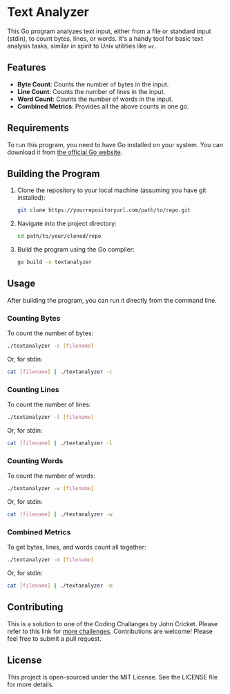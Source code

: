 # Text Analyzer

This Go program analyzes text input, either from a file or standard input (stdin), to count bytes, lines, or words. It's a handy tool for basic text analysis tasks, similar in spirit to Unix utilities like `wc`.

## Features

- **Byte Count**: Counts the number of bytes in the input.
- **Line Count**: Counts the number of lines in the input.
- **Word Count**: Counts the number of words in the input.
- **Combined Metrics**: Provides all the above counts in one go.

## Requirements

To run this program, you need to have Go installed on your system. You can download it from [the official Go website](https://golang.org/dl/).

## Building the Program

1. Clone the repository to your local machine (assuming you have git installed):
   ```sh
   git clone https://yourrepositoryurl.com/path/to/repo.git
   ```
   
2. Navigate into the project directory:
   ```sh
   cd path/to/your/cloned/repo
   ```

3. Build the program using the Go compiler:
   ```sh
   go build -o textanalyzer
   ```

## Usage

After building the program, you can run it directly from the command line.

### Counting Bytes
To count the number of bytes:
```sh
./textanalyzer -c [filename]
```
Or, for stdin:
```sh
cat [filename] | ./textanalyzer -c
```

### Counting Lines
To count the number of lines:
```sh
./textanalyzer -l [filename]
```
Or, for stdin:
```sh
cat [filename] | ./textanalyzer -l
```

### Counting Words
To count the number of words:
```sh
./textanalyzer -w [filename]
```
Or, for stdin:
```sh
cat [filename] | ./textanalyzer -w
```

### Combined Metrics
To get bytes, lines, and words count all together:
```sh
./textanalyzer -m [filename]
```
Or, for stdin:
```sh
cat [filename] | ./textanalyzer -m
```

## Contributing
This is a solution to one of the Coding Challanges by John Cricket.
Please refer to this link for [more challenges](https://codingchallenges.fyi/challenges/challenge-wc/). 
Contributions are welcome! Please feel free to submit a pull request.

## License

This project is open-sourced under the MIT License. See the LICENSE file for more details.
